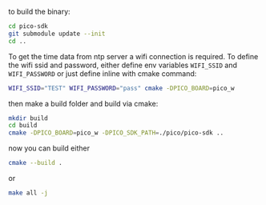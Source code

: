 to build the binary:

```bash
cd pico-sdk
git submodule update --init
cd ..
```

To get the time data from ntp server a wifi connection is required. To define the wifi ssid and password, either define env variables `WIFI_SSID` and `WIFI_PASSWORD` or just define inline with cmake command:
```bash
WIFI_SSID="TEST" WIFI_PASSWORD="pass" cmake -DPICO_BOARD=pico_w
```

then make a build folder and build via cmake:

```bash
mkdir build
cd build
cmake -DPICO_BOARD=pico_w -DPICO_SDK_PATH=./pico/pico-sdk ..

```

now you can build either 

``` bash
cmake --build .
```
or

```bash
make all -j
```